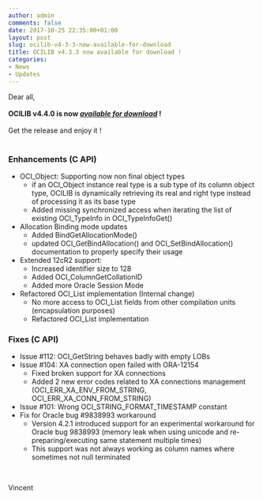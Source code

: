 ```yaml
---
author: admin
comments: false
date: 2017-10-25 22:35:00+01:00
layout: post
slug: ocilib-v4-3-3-now-available-for-download
title: OCILIB v4.3.3 now available for download !
categories:
- News
- Updates
---
```


Dear all,
<br/>
<br/>
<b>OCILIB v4.4.0 is now [_available for download_]({{site.projecturl}}/releases/) !</b>
<br/>
<br/>
Get the release and enjoy it !
<br/>
<br/>

         
### Enhancements (C API)
              
- OCI_Object: Supporting now non final object types
    * if an OCI_Object instance real type is a sub type of its column object type, OCILIB is dynamically retrieving its real and right type instead of processing it as its base type
    * Added missing synchronized access when iterating the list of existing OCI_TypeInfo in OCI_TypeInfoGet()
- Allocation Binding mode updates
    * Added BindGetAllocationMode()
    * updated OCI_GetBindAllocation() and OCI_SetBindAllocation() documentation to properly specify their usage
- Extended 12cR2 support:
    * Increased identifier size to 128
    * Added OCI_ColumnGetCollationID
    * Added more Oracle Session Mode               
- Refactored OCI_List implementation (Internal change)
    * No more access to OCI_List fields from other compilation units (encapsulation purposes)
    * Refactored OCI_List implementation
            
### Fixes (C API)

- Issue #112: OCI_GetString behaves badly with empty LOBs
- Issue #104: XA connection open failed with ORA-12154
    * Fixed broken support for XA connections
    * Added 2 new error codes related to XA connections management (OCI_ERR_XA_ENV_FROM_STRING, OCI_ERR_XA_CONN_FROM_STRING)
- Issue #101: Wrong OCI_STRING_FORMAT_TIMESTAMP constant
 - Fix for Oracle bug #9838993 workaround
    * Version 4.2.1 introduced support for an experimental workaround for Oracle bug 9838993 (memory leak when using unicode and re-preparing/executing same statement multiple times)
    * This support was not always working as column names where sometimes not null terminated

		

<br/>

Vincent

